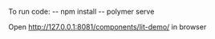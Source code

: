 To run code:
-- npm install
-- polymer serve

Open http://127.0.0.1:8081/components/lit-demo/ in browser